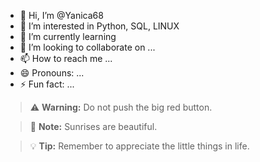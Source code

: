- 👋 Hi, I’m @Yanica68
- 👀 I’m interested in Python, SQL, LINUX
- 🌱 I’m currently learning 
- 💞️ I’m looking to collaborate on ...
- 📫 How to reach me ...
- 😄 Pronouns: ...
- ⚡ Fun fact: ...

> :warning: **Warning:** Do not push the big red button.

 

> :memo: **Note:** Sunrises are beautiful.

 

> :bulb: **Tip:** Remember to appreciate the little things in life.
